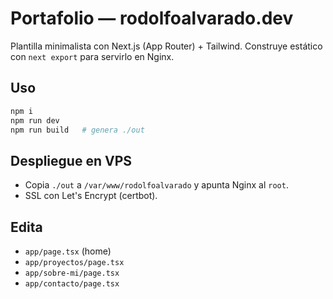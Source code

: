 # Portafolio — rodolfoalvarado.dev

Plantilla minimalista con Next.js (App Router) + Tailwind.
Construye estático con `next export` para servirlo en Nginx.

## Uso
```bash
npm i
npm run dev
npm run build   # genera ./out
```

## Despliegue en VPS
- Copia `./out` a `/var/www/rodolfoalvarado` y apunta Nginx al `root`.
- SSL con Let's Encrypt (certbot).

## Edita
- `app/page.tsx` (home)
- `app/proyectos/page.tsx`
- `app/sobre-mi/page.tsx`
- `app/contacto/page.tsx`
